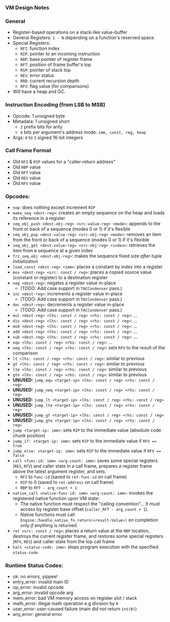 ### VM Design Notes

### General
 - Register-based operations on a stack-like value-buffer
 - General Registers: `1 - N` depending on a function's reserved space.
 - Special Registers:
    - `RFI`: function index
    - `RIP`: pointer to an incoming instruction
    - `RBP`: base pointer of register frame
    - `RFT`: position of frame buffer's top
    - `RSP`: pointer of stack top
    - `RES`: error status
    - `RRD`: current recursion depth
    - `RFV`: flag value (for comparisons)
 - Will have a heap and GC.

### Instruction Encoding (from LSB to MSB)
 - Opcode: 1 unsigned byte
 - Metadata: 1 unsigned short
    - `2` prefix bits for arity
    - `4` bits per argument's address mode: `imm, const, reg, heap`
 - Args: `0` to `3` signed 16-bit integers

### Call Frame Format
 - Old `RFI` & `RIP` values for a "caller-return address"
 - Old `RBP` value
 - Old `RFT` value
 - Old `RES` value
 - Old `RFV` value

### Opcodes:
 - `nop`: does nothing except increment `RIP`
 - `make_seq <dest-reg>`: creates an empty sequence on the heap and loads its reference in a register
 - `seq_obj_push <dest-obj-reg> <src-value-reg> <mode>`: appends to the front or back of a sequence (modes 0 or 1) if it's flexible
 - `seq_obj_pop <dest-value-reg> <src-obj-reg> <mode>`: removes an item from the front or back of a sequence (modes 0 or 1) if it's flexible
 - `seq_obj_get <dest-value-reg> <src-obj-reg> <index>`: retrieves the item from a sequence at a given index
 - `frz_seq_obj <dest-obj-reg>`: makes the sequence fixed size _after tuple initialization_
 - `load_const <dest-reg> <imm>`: places a constant by index into a register
 - `mov <dest-reg> <src: const / reg>`: places a copied source value (constant or register) to a destination register
 - `neg <dest-reg>`: negates a register value in-place
   - (TODO: Add case support in `TACCondenser` pass.)
 - `inc <dest-reg>`: increments a register value in-place
   - (TODO: Add case support in `TACCondenser` pass.)
 - `dec <dest-reg>`: decrements a register value in-place
   - (TODO: Add case support in `TACCondenser` pass.)
 - `mul <dest-reg> <lhs: const / reg> <rhs: const / reg>`: ...
 - `div <dest-reg> <lhs: const / reg> <rhs: const / reg>`: ...
 - `mod <dest-reg> <lhs: const / reg> <rhs: const / reg>`: ...
 - `add <dest-reg> <lhs: const / reg> <rhs: const / reg>`: ...
 - `sub <dest-reg> <lhs: const / reg> <rhs: const / reg>`: ...
 - `equ <lhs: const / reg> <rhs: const / reg>`: ...
 - `neq <lhs: const / reg> <rhs: const / reg>`: sets `RFV` to the result of the comparison
 - `lt <lhs: const / reg> <rhs: const / reg>`: similar to previous
 - `gt <lhs: const / reg> <rhs: const / reg>`: similar to previous
 - `lte <lhs: const / reg> <rhs: const / reg>`: similar to previous
 - `gte <lhs: const / reg> <rhs: const / reg>`: similar to previous
 - **UNUSED:** `jump_equ <target-ip> <lhs: const / reg> <rhs: const / reg>`
 - **UNUSED:** `jump_neq <target-ip> <lhs: const / reg> <rhs: const / reg>`
 - **UNUSED:** `jump_lt <target-ip> <lhs: const / reg> <rhs: const / reg>`
 - **UNUSED:** `jump_lte <target-ip> <lhs: const / reg> <rhs: const / reg>`
 - **UNUSED:** `jump_gt <target-ip> <lhs: const / reg> <rhs: const / reg>`
 - **UNUSED:** `jump_gte <target-ip> <lhs: const / reg> <rhs: const / reg>`
 - `jump <target-ip: imm>`: sets `RIP` to the immediate value (absolute code chunk position)
 - `jump_if: <target-ip: imm>`: sets `RIP` to the immediate value if `RFV == true`
 - `jump_else: <target-ip: imm>`: sets `RIP` to the immediate value if `RFV == false`
 - `call <func-id: imm> <arg-count: imm>`: saves some special registers (`RES`, `RFV`) and caller state in a call frame, prepares a register frame above the latest argument register, and sets:
    - `RFI` to `func-id` (saved to `ret-func-id` on call frame)
    - `RIP` to 0 (saved to `ret-address` on call frame)
    - `RBP` to `RFT - arg_count + 1`
 - `native_call <native-func-id: imm> <arg-count: imm>`: invokes the registered native function upon VM state:
   - The native function must respect the "calling convention"... It must access by register base offset (`caller_RFT - arg_count + 1`).
   - Native functions must call `Engine::handle_native_fn_return(<result-Value>)` on completion _only if_ anything is returned.
 - `ret <src: const / reg>`: places a return value at the `RBP` location, destroys the current register frame, and restores some special registers (`RFV`, `RES`) and caller state from the top call frame
 - `halt <status-code: imm>`: stops program execution with the specified `status-code`

### Runtime Status Codes:
 - ok: no errors, yippee!
 - entry_error: invalid main ID
 - op_error: invalid opcode
 - arg_error: invalid opcode arg
 - mem_error: bad VM memory access on register slot / stack
 - math_error: illegal math operation e.g division by `0`
 - user_error: user-caused failure (main did not return `int(0)`)
 - any_error: general error
